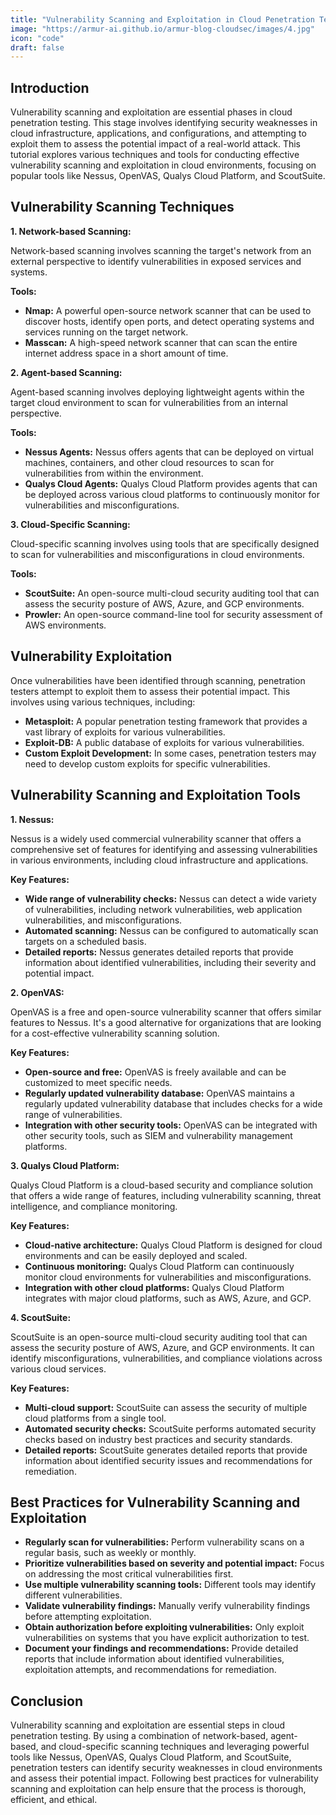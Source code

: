```yaml
---
title: "Vulnerability Scanning and Exploitation in Cloud Penetration Testing"
image: "https://armur-ai.github.io/armur-blog-cloudsec/images/4.jpg"
icon: "code"
draft: false
---
```


## Introduction

Vulnerability scanning and exploitation are essential phases in cloud penetration testing. This stage involves identifying security weaknesses in cloud infrastructure, applications, and configurations, and attempting to exploit them to assess the potential impact of a real-world attack. This tutorial explores various techniques and tools for conducting effective vulnerability scanning and exploitation in cloud environments, focusing on popular tools like Nessus, OpenVAS, Qualys Cloud Platform, and ScoutSuite.

## Vulnerability Scanning Techniques

**1. Network-based Scanning:**

Network-based scanning involves scanning the target's network from an external perspective to identify vulnerabilities in exposed services and systems.

**Tools:**

* **Nmap:** A powerful open-source network scanner that can be used to discover hosts, identify open ports, and detect operating systems and services running on the target network.
* **Masscan:** A high-speed network scanner that can scan the entire internet address space in a short amount of time.

**2. Agent-based Scanning:**

Agent-based scanning involves deploying lightweight agents within the target cloud environment to scan for vulnerabilities from an internal perspective.

**Tools:**

* **Nessus Agents:** Nessus offers agents that can be deployed on virtual machines, containers, and other cloud resources to scan for vulnerabilities from within the environment.
* **Qualys Cloud Agents:** Qualys Cloud Platform provides agents that can be deployed across various cloud platforms to continuously monitor for vulnerabilities and misconfigurations.


**3. Cloud-Specific Scanning:**

Cloud-specific scanning involves using tools that are specifically designed to scan for vulnerabilities and misconfigurations in cloud environments.

**Tools:**

* **ScoutSuite:** An open-source multi-cloud security auditing tool that can assess the security posture of AWS, Azure, and GCP environments.
* **Prowler:** An open-source command-line tool for security assessment of AWS environments.


## Vulnerability Exploitation

Once vulnerabilities have been identified through scanning, penetration testers attempt to exploit them to assess their potential impact. This involves using various techniques, including:

* **Metasploit:**  A popular penetration testing framework that provides a vast library of exploits for various vulnerabilities.
* **Exploit-DB:** A public database of exploits for various vulnerabilities.
* **Custom Exploit Development:**  In some cases, penetration testers may need to develop custom exploits for specific vulnerabilities.

## Vulnerability Scanning and Exploitation Tools

**1. Nessus:**

Nessus is a widely used commercial vulnerability scanner that offers a comprehensive set of features for identifying and assessing vulnerabilities in various environments, including cloud infrastructure and applications.

**Key Features:**

* **Wide range of vulnerability checks:** Nessus can detect a wide variety of vulnerabilities, including network vulnerabilities, web application vulnerabilities, and misconfigurations.
* **Automated scanning:**  Nessus can be configured to automatically scan targets on a scheduled basis.
* **Detailed reports:** Nessus generates detailed reports that provide information about identified vulnerabilities, including their severity and potential impact.

**2. OpenVAS:**

OpenVAS is a free and open-source vulnerability scanner that offers similar features to Nessus. It's a good alternative for organizations that are looking for a cost-effective vulnerability scanning solution.

**Key Features:**

* **Open-source and free:** OpenVAS is freely available and can be customized to meet specific needs.
* **Regularly updated vulnerability database:** OpenVAS maintains a regularly updated vulnerability database that includes checks for a wide range of vulnerabilities.
* **Integration with other security tools:** OpenVAS can be integrated with other security tools, such as SIEM and vulnerability management platforms.

**3. Qualys Cloud Platform:**

Qualys Cloud Platform is a cloud-based security and compliance solution that offers a wide range of features, including vulnerability scanning, threat intelligence, and compliance monitoring.

**Key Features:**

* **Cloud-native architecture:**  Qualys Cloud Platform is designed for cloud environments and can be easily deployed and scaled.
* **Continuous monitoring:**  Qualys Cloud Platform can continuously monitor cloud environments for vulnerabilities and misconfigurations.
* **Integration with other cloud platforms:**  Qualys Cloud Platform integrates with major cloud platforms, such as AWS, Azure, and GCP.

**4. ScoutSuite:**

ScoutSuite is an open-source multi-cloud security auditing tool that can assess the security posture of AWS, Azure, and GCP environments. It can identify misconfigurations, vulnerabilities, and compliance violations across various cloud services.

**Key Features:**

* **Multi-cloud support:**  ScoutSuite can assess the security of multiple cloud platforms from a single tool.
* **Automated security checks:** ScoutSuite performs automated security checks based on industry best practices and security standards.
* **Detailed reports:** ScoutSuite generates detailed reports that provide information about identified security issues and recommendations for remediation.

## Best Practices for Vulnerability Scanning and Exploitation

* **Regularly scan for vulnerabilities:**  Perform vulnerability scans on a regular basis, such as weekly or monthly.
* **Prioritize vulnerabilities based on severity and potential impact:**  Focus on addressing the most critical vulnerabilities first.
* **Use multiple vulnerability scanning tools:**  Different tools may identify different vulnerabilities.
* **Validate vulnerability findings:**  Manually verify vulnerability findings before attempting exploitation.
* **Obtain authorization before exploiting vulnerabilities:**  Only exploit vulnerabilities on systems that you have explicit authorization to test.
* **Document your findings and recommendations:**  Provide detailed reports that include information about identified vulnerabilities, exploitation attempts, and recommendations for remediation.


## Conclusion

Vulnerability scanning and exploitation are essential steps in cloud penetration testing. By using a combination of network-based, agent-based, and cloud-specific scanning techniques and leveraging powerful tools like Nessus, OpenVAS, Qualys Cloud Platform, and ScoutSuite, penetration testers can identify security weaknesses in cloud environments and assess their potential impact. Following best practices for vulnerability scanning and exploitation can help ensure that the process is thorough, efficient, and ethical.